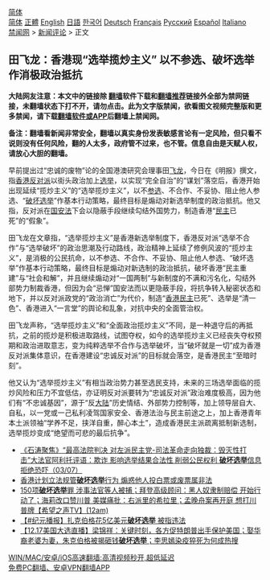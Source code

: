  <!-- 面包屑导航 --> <div class="breadcrumb"><!-- GTranslate: https://gtranslate.io/ -->  <div class="switcher notranslate">  <div class="selected">  <a href="#" onclick="return false;"> 简体</a>  </div>  <div class="option">  <a href="https://www.bannedbook.org" onclick="doGTranslate('zh-CN|zh-CN');jQuery('div.switcher div.selected a').html(jQuery(this).html());return false;" title="简体中文" class="nturl selected"> 简体</a>  <a href="https://www.bannedbook.org/zh-tw/" onclick="doGTranslate('zh-CN|zh-TW');jQuery('div.switcher div.selected a').html(jQuery(this).html());return false;" title="繁體中文" class="nturl"> 正體</a>  <a href="https://www.bannedbook.org/en/" onclick="doGTranslate('zh-CN|en');jQuery('div.switcher div.selected a').html(jQuery(this).html());return false;" title="English" class="nturl"> English</a>  <a href="https://www.bannedbook.org/ja/" onclick="doGTranslate('zh-CN|ja');jQuery('div.switcher div.selected a').html(jQuery(this).html());return false;" title="日本語" class="nturl"> 日語</a>  <a href="https://www.bannedbook.org/ko/" onclick="doGTranslate('zh-CN|ko');jQuery('div.switcher div.selected a').html(jQuery(this).html());return false;" title="한국어" class="nturl"> 한국어</a>  <a href="https://www.bannedbook.org/de/" onclick="doGTranslate('zh-CN|de');jQuery('div.switcher div.selected a').html(jQuery(this).html());return false;" title="Deutsch" class="nturl"> Deutsch</a>  <a href="https://www.bannedbook.org/fr/" onclick="doGTranslate('zh-CN|fr');jQuery('div.switcher div.selected a').html(jQuery(this).html());return false;" title="Français" class="nturl"> Français</a>  <a href="https://www.bannedbook.org/ru/" onclick="doGTranslate('zh-CN|ru');jQuery('div.switcher div.selected a').html(jQuery(this).html());return false;" title="Русский" class="nturl"> Русский</a>  <a href="https://www.bannedbook.org/es/" onclick="doGTranslate('zh-CN|es');jQuery('div.switcher div.selected a').html(jQuery(this).html());return false;" title="Español" class="nturl"> Español</a>  <a href="https://www.bannedbook.org/it/" onclick="doGTranslate('zh-CN|it');jQuery('div.switcher div.selected a').html(jQuery(this).html());return false;" title="Italiano" class="nturl"> Italiano</a>  </div>  </div>      <div class='breadcrumb-sub'><!-- Breadcrumb NavXT 6.3.0 --> <a href="https://www.bannedbook.org/" class="home">禁闻网</a> &gt; <a href="https://www.bannedbook.org/bnews/comments/" class="category">新闻评论</a> &gt; 正文</div></div><h2>田飞龙：香港现“选举揽炒主义” 以不参选、破坏选举作消极政治抵抗</h2> <p class="notice"><b>大陆网友注意：本文中的链接除 <a href="https://github.com/bannedbook/fanqiang" >翻墙</a>软件下载和<a href="https://github.com/killgcd/justmysocks/blob/master/README.md">翻墙推荐</a>链接外全部为禁网链接，未翻墙状态下打不开，请勿点击。此为文字版禁闻，欲看图文视频完整版和更多禁闻，请下载<a href="https://github.com/bannedbook/fanqiang">翻墙软件或APP</a>后翻墙上禁闻网。</p><p>备注：翻墙看新闻非常安全，翻墙以真实身份发表敏感言论有一定风险，但只看不说则没有任何风险，翻的人太多，政府管不过来，也不管。信息自由是天赋人权，请放心大胆的翻墙。</b></p>  <div class="entry">  <p>早前提出过“忠诚的废物”论的全国港澳研究会理事田<a href="https://www.bannedbook.org/bnews/tag/%E9%A3%9E%E9%BE%99/" class="st_tag internal_tag" rel="tag" title="标签 飞龙 下的日志">飞龙</a>，今日在《明报》撰文，指<a href="https://www.bannedbook.org/bnews/tag/%e9%a6%99%e6%b8%af/" class="st_tag internal_tag" rel="tag" title="标签 香港 下的日志">香港</a><a href="https://www.bannedbook.org/bnews/tag/%E5%8F%8D%E5%AF%B9%E6%B4%BE/" class="st_tag internal_tag" rel="tag" title="标签 反对派 下的日志">反对派</a>以街头政治加上<a href="https://www.bannedbook.org/bnews/tag/%e9%80%89%e4%b8%be/" class="st_tag internal_tag" rel="tag" title="标签 选举 下的日志">选举</a>，以实现“完全自治”的“谋划”落空后，香港开始出现延续“揽炒主义”的“选举揽炒主义”，以不<a href="https://www.bannedbook.org/bnews/tag/%E5%8F%82%E9%80%89/" class="st_tag internal_tag" rel="tag" title="标签 参选 下的日志">参选</a>、不合作、不妥协、阻止他人参选、“<a href="https://www.bannedbook.org/bnews/tag/%E7%A0%B4%E5%9D%8F%E9%80%89%E4%B8%BE/" class="st_tag internal_tag" rel="tag" title="标签 破坏选举 下的日志">破坏选举</a>”作基本行动策略，最终目标是煽动对新选举制度的政治抵抗。他又指，反对派在<a href="https://www.bannedbook.org/bnews/tag/%e5%9b%bd%e5%ae%89%e6%b3%95/" class="st_tag internal_tag" rel="tag" title="标签 国安法 下的日志">国安法</a>下会以隐蔽手段继续勾结外国势力，制造香港“<a href="https://www.bannedbook.org/bnews/tag/%e6%b0%91%e4%b8%bb/" class="st_tag internal_tag" rel="tag" title="标签 民主 下的日志">民主</a>已死”的“假象”。</p> <p>田飞龙在文章指，“选举揽炒主义”是香港新选举制度下，香港反对派“选举不合作”与“选举破坏”的政治思潮及行动路线，政治精神上延续了修例风波的“揽炒主义”，是消极的公民抗命，以不参选、不合作、不妥协、阻止他人参选、“破坏选举”作基本行动策略，最终目标是煽动对新选制的政治抵抗，破坏香港“民主重建”与“社会和解”，并且继续煽动对“一国两制”与新制度的不满和污名化，勾结外部势力制裁香港，但因为会“忌惮”国安法而以更隐蔽手段，将抗争转入秘密状态和地下，并以反对派政党的“政治消亡”为代价，制造“<a href="https://www.bannedbook.org/bnews/tag/%e9%a6%99%e6%b8%af%e6%b0%91%e4%b8%bb/" class="st_tag internal_tag" rel="tag" title="标签 香港民主 下的日志">香港民主</a>已死”、选举是“清一色”、香港进入“一言堂”的舆论和乱象，对抗中央的全面管治权。</p>  <p>田飞龙声称，“选举揽炒主义”和“全面政治揽炒主义”不同，是一种退守后的再抵抗，之前的揽炒是积极进取路线，试图夺权，如今的选举揽炒主义已经丧失夺权预期和政治进取意志，变为纯粹选举不合作与选举破坏，当“破坏就是一切”成为香港反对派集体意识，在香港建设“忠诚反对派”的目标就会落空，是香港民主“至暗时刻”。</p> <p>他又认为“选举揽炒主义”有相当政治势力甚至选民支持，未来的三场选举面临的揽炒风险和压力不宜低估，亦证明反对派要转为“忠诚反对派”政治难度极高，因为他们有“不忠诚基因”，源于“反<span class='wp_keywordlink_affiliate'><a href="https://www.bannedbook.org/" title="大陆" target="_blank">大陆</a></span>”历史情结、外部势力控制等，加上领导层自大、自私，以一党或一己私利凌驾国家安全、香港法治与民主前途之上，加上香港青年本土派领袖“学养不足，挟洋自重，醉心本土”，造成香港民主派疏离抵制新选制，选举揽炒变成“绝望而可悲的最后抗争”。</p>  <ul class='op-related-articles' title='相关阅读'> <li><a href='https://www.bannedbook.org/bnews/bannedvideo/20210703/1579851.html' target='_blank'>《石涛聚焦》“最高法院判决 对左派民主党-司法革命走向独裁：毁灭性打击”大法官阿利托评语：欺诈 影响选举结果合法性 削弱公民权利 <b>破坏选举</b>信息 拒绝恐吓（03/07）</a></li> <li><a href='https://www.bannedbook.org/bnews/renquan/20210413/1525519.html' target='_blank'>香港计划立法规管<b>破坏选举</b>行为 煽惑他人投白票或废票属非法</a></li> <li><a href='https://www.bannedbook.org/bnews/comments/20210303/1497194.html' target='_blank'>150项<b>破坏选举</b>罪 涉事法官等人被捕；拜登高级顾问：黑人奴隶制赔偿 开始行动了；海莉改口赞川普 美媒痛批：右派里的希拉里；孟晚舟案再开庭 想打川普牌【希望之声TV】(12am)</a></li> <li><a href='https://www.bannedbook.org/bnews/bannedvideo/20201219/1451175.html' target='_blank'>【#纪元播报】扎克伯格花5亿美元<b>破坏选举</b> 被指违法</a></li> <li><a href='https://www.bannedbook.org/bnews/bannedvideo/20201217/1449609.html' target='_blank'>【12.17美国大选直播】梁锦祥：关键时刻，各方促特朗普出手保护美国；娶华裔老婆为妻，朱克伯格被揭砸钱<b>破坏选举</b>；李思嫣染疫猝死为何成热搜</a></li> </ul> <p class="texttj"> <a href="https://github.com/bannedbook/fanqiang/wiki/V2ray%E6%9C%BA%E5%9C%BA" target="_blank">WIN/MAC/安卓/iOS高速翻墙:高清视频秒开,超低延迟</a><br/> <a href="https://github.com/bannedbook/fanqiang/wiki/%E7%A6%81%E9%97%BB%E7%BD%91%E5%AE%89%E5%8D%93%E7%BF%BB%E5%A2%99%E6%96%B0%E9%97%BBAPP" target="_blank">免费PC翻墙、安卓VPN翻墙APP</a></p><p> </p> <a name='sharetosocial'></a>  <div style="margin-bottom:5px;padding-bottom:5px;clear:both"> <div id="archive-pix-1" class="banner-ads"> <!-- AuctionX Display platform tag START --> <div id="26318x728x90x621x_ADSLOT2" clicktrack="%%CLICK_URL_ESC%%"></div> <!-- AuctionX Display platform tag END --> </div> <div id="archive-pix-2" class="banner-ads"> <!-- AuctionX Display platform tag START --> <div id="26315x300x250x621x_ADSLOT2" clicktrack="%%CLICK_URL_ESC%%"></div> <!-- AuctionX Display platform tag END --> </div> </div>  <div id="archive-pix-1" class="banner-ads"> <!-- AuctionX Display platform tag START --> <div id="26318x728x90x621x_ADSLOT3" clicktrack="%%CLICK_URL_ESC%%"></div> <!-- AuctionX Display platform tag END --> </div> </div><!--END ENTRY--> 